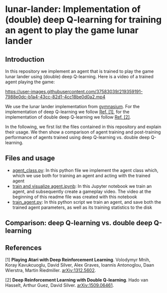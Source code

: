 # lunar-lander: Implementation of (double) deep Q-learning for training an agent to play the game lunar lander

## Introduction

In this repository we implement an agent that is trained to play the game lunar lander using (double) deep Q-learning. Here is a video of a trained agent playing the game:

https://user-images.githubusercontent.com/37583039/219359191-7988e0dc-b1a4-43cc-82d1-4cc18be0d0a2.mp4

We use the lunar lander implementation from [gymnasium](https://gymnasium.farama.org). For the implementation of deep Q-learning we follow <a href="#ref_1">Ref. [1]</a>, for the implementation of double deep Q-learning we follow <a href="#ref_2">Ref. [2]</a>.

In the following, we first list the files contained in this repository and explain their usage. We then show a comparison of agent training and post-training performance of agents trained using deep Q-learning vs. double deep Q-learning.

## Files and usage

* [agent_class.py](https://github.com/juliankappler/lunar-lander/blob/main/agent_class.py): In this python file we implement the agent class which, which we use both for training an agent and acting with the trained agent
* [train and visualize agent.ipynb](https://github.com/juliankappler/lunar-lander/blob/main/train%20and%20visualize%20agent.ipynb): In this Jupyter notebook we train an agent, and subsequently create a gameplay video. The video at the beginning of this readme file was created with this notebook
* [train_agent.py](https://github.com/juliankappler/lunar-lander/blob/main/train_agent.py): In this python script we train an agent, and save both the trained agent parameters, as well as its training statistics to the disk

## Comparison: deep Q-learning vs. double deep Q-learning


## References

<a id="ref_1">[1] **Playing Atari with Deep Reinforcement Learning**. Volodymyr Mnih, Koray Kavukcuoglu, David Silver, Alex Graves, Ioannis Antonoglou, Daan Wierstra, Martin Riedmiller. [arXiv:1312.5602](https://arxiv.org/abs/1312.5602).</a>

<a id="ref_2">[2] **Deep Reinforcement Learning with Double Q-learning**. Hado van Hasselt, Arthur Guez, David Silver. [arXiv:1509.06461](https://arxiv.org/abs/1509.06461).</a>
